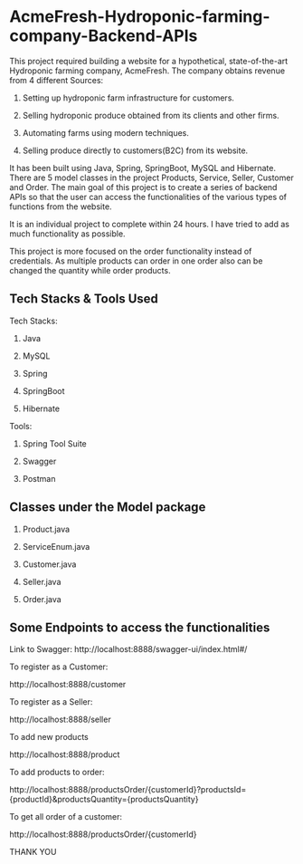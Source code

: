 # AcmeFresh-Hydroponic-farming-company-Backend-APIs
This project required building a website for a hypothetical, state-of-the-art Hydroponic farming company, AcmeFresh. The company obtains revenue from 4 different Sources:

1. Setting up hydroponic farm infrastructure for customers.

2. Selling hydroponic produce obtained from its clients and other firms.

3. Automating farms using modern techniques.

4. Selling produce directly to customers(B2C) from its website.

It has been built using Java, Spring, SpringBoot, MySQL and Hibernate. There are 5 model classes in the project Products, Service, Seller, Customer and Order. The main goal of this project is to create a series of backend APIs so that the user can access the functionalities of the various types of functions from the website.

It is an individual project to complete within 24 hours. I have tried to add as much functionality as possible.

This project is more focused on the order functionality instead of credentials.
As multiple products can order in one order also can be changed the quantity while order products. 

Tech Stacks & Tools Used 
------------------------

Tech Stacks:

1. Java

2. MySQL

3. Spring

4. SpringBoot

5. Hibernate

Tools:

1. Spring Tool Suite

2. Swagger

3. Postman

Classes under the Model package
-------------------------------

1. Product.java

2. ServiceEnum.java

3. Customer.java

4. Seller.java

5. Order.java

Some Endpoints to access the functionalities
--------------------------------------------

Link to Swagger: http://localhost:8888/swagger-ui/index.html#/

To register as a Customer:

http://localhost:8888/customer

To register as a Seller:

http://localhost:8888/seller

To add new products

http://localhost:8888/product

To add products to order:

http://localhost:8888/productsOrder/{customerId}?productsId={productId}&productsQuantity={productsQuantity}

To get all order of a customer:

http://localhost:8888/productsOrder/{customerId}

THANK YOU 

